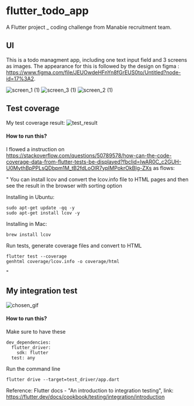 # flutter_todo_app

A Flutter project _ coding challenge from Manabie recruitment team.

## UI
This is a todo managment app, including one text input field and 3 screens as images. The appearance for this is followed by the design on figma : https://www.figma.com/file/JEUOwdeHFnYn8fGrEUS0to/Untitled?node-id=17%3A2.

![screen_1 (1)](https://user-images.githubusercontent.com/66101016/111765013-7313fa00-88d6-11eb-8cd0-52b23a0fa268.png)
![screen_3 (1)](https://user-images.githubusercontent.com/66101016/111765016-73ac9080-88d6-11eb-9ac7-2362eaeb345c.png)
![screen_2 (1)](https://user-images.githubusercontent.com/66101016/111765009-71e2cd00-88d6-11eb-8da3-9763aa58a06a.png)





## Test coverage
My test coverage result: 
![test_result](https://user-images.githubusercontent.com/66101016/111763999-53c89d00-88d5-11eb-8093-942d5b1a0df1.png)

#### How to run this?
I flowed a instruction on https://stackoverflow.com/questions/50789578/how-can-the-code-coverage-data-from-flutter-tests-be-displayed?fbclid=IwAR0C_c2GUH-U0MythBpPPLsQDbpm1M_tB2fdLoOlR7ypIMPokrOkBlg-ZXs as flows: 

"
You can install lcov and convert the lcov.info file to HTML pages and then see the result in the browser with sorting option

Installing in Ubuntu:
```
sudo apt-get update -qq -y
sudo apt-get install lcov -y
```
Installing in Mac:
```
brew install lcov
```
Run tests, generate coverage files and convert to HTML
```
flutter test --coverage
genhtml coverage/lcov.info -o coverage/html
```
 "
 
 ## My integration test
 ![chosen_gif](https://user-images.githubusercontent.com/66101016/111856719-4526c800-895f-11eb-9f9a-61a5ab585cf4.gif)
 
#### How to run this?

Make sure to have these
```
dev_dependencies:
  flutter_driver:
    sdk: flutter
  test: any
 ```
Run the command line
```
flutter drive --target=test_driver/app.dart
```

Reference: Flutter docs - "An introduction to integration testing", link: https://flutter.dev/docs/cookbook/testing/integration/introduction
 
 
